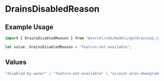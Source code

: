 # DrainsDisabledReason

## Example Usage

```typescript
import { DrainsDisabledReason } from "@vercel/sdk/models/getdrainsop.js";

let value: DrainsDisabledReason = "feature-not-available";
```

## Values

```typescript
"disabled-by-owner" | "feature-not-available" | "account-plan-downgrade" | "disabled-by-admin"
```